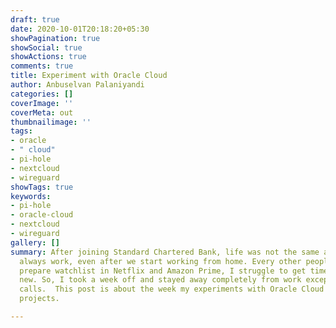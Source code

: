 ```yaml
---
draft: true
date: 2020-10-01T20:18:20+05:30
showPagination: true
showSocial: true
showActions: true
comments: true
title: Experiment with Oracle Cloud
author: Anbuselvan Palaniyandi
categories: []
coverImage: ''
coverMeta: out
thumbnailimage: ''
tags:
- oracle
- " cloud"
- pi-hole
- nextcloud
- wireguard
showTags: true
keywords:
- pi-hole
- oracle-cloud
- nextcloud
- wireguard
gallery: []
summary: After joining Standard Chartered Bank, life was not the same as before.  There's
  always work, even after we start working from home. Every other people I meet online
  prepare watchlist in Netflix and Amazon Prime, I struggle to get time to learn something
  new. So, I took a week off and stayed away completely from work except few phone
  calls.  This post is about the week my experiments with Oracle Cloud and few personal
  projects.

---
```

